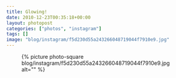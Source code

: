 ```yaml
---
title: Glowing!
date: 2010-12-23T00:35:18+00:00
layout: photopost
categories: ["photos", "instagram"]
tags: []
image: "blog/instagram/f5d230d55a243266048719044f7910e9.jpg"
---
```


<figure class="photo photo--square">
  {% picture photo-square blog/instagram/f5d230d55a243266048719044f7910e9.jpg alt="" %}
</figure>


